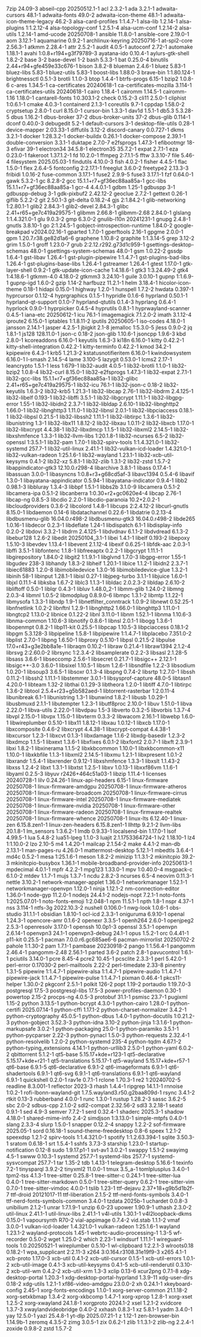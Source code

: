 7zip 24.09-3
abseil-cpp 20250512.1-1
acl 2.3.2-1
ada 3.2.1-1
adwaita-cursors 48.1-1
adwaita-fonts 49.0-2
adwaita-icon-theme 48.1-1
adwaita-icon-theme-legacy 46.2-3
alsa-card-profiles 1:1.4.7-1
alsa-lib 1.2.14-1
alsa-plugins 1:1.2.12-4
alsa-topology-conf 1.2.5.1-4
alsa-ucm-conf 1.2.14-2
alsa-utils 1.2.14-1
amd-ucode 20250708-1
ansible 11.8.0-1
ansible-core 2.19.0-1
aom 3.12.1-1
aquamarine 0.9.2-1
archlinux-keyring 20250716-1
at-spi2-core 2.56.3-1
atkmm 2.28.4-1
attr 2.5.2-1
audit 4.0.5-1
autoconf 2.72-1
automake 1.18.1-1
avahi 1:0.8+r194+g3f79789-3
ayatana-ido 0.10.4-1
aylurs-gtk-shell 1.8.2-2
base 3-2
base-devel 1-2
bash 5.3.3-1
bat 0.25.0-4
binutils 2.44+r94+gfe459e33c676-1
bison 3.8.2-8
blueman 2.4.6-1
bluez 5.83-1
bluez-libs 5.83-1
bluez-utils 5.83-1
boost-libs 1.88.0-3
brave-bin 1:1.80.124-1
brightnessctl 0.5.1-3
brotli 1.1.0-3
btop 1.4.4-1
btrfs-progs 6.15-1
bzip2 1.0.8-6
c-ares 1.34.5-1
ca-certificates 20240618-1
ca-certificates-mozilla 3.114-1
ca-certificates-utils 20240618-1
cairo 1.18.4-1
cairomm 1.14.5-1
cairomm-1.16 1.18.0-1
cantarell-fonts 1:0.303.1-2
check 0.15.2-3
cli11 2.5.0-1
cliphist 1:0.6.1-1
cmake 4.0.3-1
containerd 2.1.3-1
coreutils 9.7-1
cppdap 1.58.0-2
cryptsetup 2.8.0-1
curl 8.15.0-1
cursor-bin 1.3.3-1
dav1d 1.5.1-1
db5.3 5.3.28-5
dbus 1.16.2-1
dbus-broker 37-2
dbus-broker-units 37-2
dbus-glib 0.114-1
dconf 0.40.0-3
debugedit 5.2-1
default-cursors 3-1
desktop-file-utils 0.28-1
device-mapper 2.03.33-1
diffutils 3.12-2
discord-canary 0.0.727-1
dkms 3.2.1-1
docker 1:28.3.2-1
docker-buildx 0.26.1-1
docker-compose 2.39.1-1
double-conversion 3.3.1-1
duktape 2.7.0-7
e2fsprogs 1.47.3-1
efibootmgr 18-3
efivar 39-1
electron34 34.5.8-1
electron35 35.7.2-1
expat 2.7.1-1
eza 0.23.0-1
fakeroot 1.37.1.2-1
fd 10.2.0-1
ffmpeg 2:7.1.1-5
fftw 3.3.10-7
file 5.46-4
filesystem 2025.05.03-1
findutils 4.10.0-3
fish 4.0.2-1
fisher 4.4.5-1
flac 1.5.0-1
flex 2.6.4-5
fontconfig 2:2.17.1-1
freeglut 3.6.0-2
freetype2 2.13.3-3
fribidi 1.0.16-2
fuse-common 3.17.1-1
fuse2 2.9.9-5
fuse3 3.17.1-1
fzf 0.64.0-1
gawk 5.3.2-1
gc 8.2.8-2
gcc 15.1.1+r7+gf36ec88aa85a-1
gcc-libs 15.1.1+r7+gf36ec88aa85a-1
gcr-4 4.4.0.1-1
gdbm 1.25-1
gdbuspp 3-1
gdbuspp-debug 3-1
gdk-pixbuf2 2.42.12-2
geoclue 2.7.2-1
gettext 0.26-1
giflib 5.2.2-2
git 2.50.1-3
git-delta 0.18.2-4
gjs 2:1.84.2-1
glib-networking 1:2.80.1-1
glib2 2.84.3-1
glib2-devel 2.84.3-1
glibc 2.41+r65+ge7c419a29575-1
glibmm 2.66.8-1
glibmm-2.68 2.84.0-1
glslang 1:1.4.321.0-1
glu 9.0.3-2
gmp 6.3.0-2
gnulib-l10n 20241231-1
gnupg 2.4.8-1
gnutls 3.8.10-1
go 2:1.24.5-1
gobject-introspection-runtime 1.84.0-2
google-breakpad v2024.02.16-1
gparted 1.7.0-1
gperftools 2.16-1
gpgme 2.0.0-1
gpm 1.20.7.r38.ge82d1a6-6
graphene 1.10.8-2
graphite 1:1.3.14-5
grep 3.12-2
grim 1.5.0-1
groff 1.23.0-7
grub 2:2.12.r292.g73d1c959-1
gsettings-desktop-schemas 48.0-1
gsettings-system-schemas 48.0-1
gsm 1.0.22-2
gssdp 1.6.4-1
gst-libav 1.26.4-1
gst-plugin-pipewire 1:1.4.7-1
gst-plugins-bad-libs 1.26.4-1
gst-plugins-base-libs 1.26.4-1
gstreamer 1.26.4-1
gtest 1.17.0-1
gtk-layer-shell 0.9.2-1
gtk-update-icon-cache 1:4.18.6-1
gtk3 1:3.24.49-2
gtk4 1:4.18.6-1
gtkmm-4.0 4.18.0-2
gtkmm3 3.24.10-1
guile 3.0.10-1
gupnp 1:1.6.9-1
gupnp-igd 1.6.0-2
gzip 1.14-2
harfbuzz 11.2.1-1
helm 3.18.4-1
hicolor-icon-theme 0.18-1
hidapi 0.15.0-1
highway 1.2.0-1
hunspell 1.7.2-2
hwdata 0.397-1
hyprcursor 0.1.12-4
hyprgraphics 0.1.5-1
hypridle 0.1.6-6
hyprland 0.50.1-1
hyprland-qt-support 0.1.0-7
hyprland-qtutils 0.1.4-3
hyprlang 0.6.4-1
hyprlock 0.9.0-1
hyprpicker 0.4.5-4
hyprutils 0.8.1-1
hyprwayland-scanner 0.4.5-1
iana-etc 20250612-1
icu 76.1-1
imagemagick 7.1.2.0-2
imath 3.1.12-4
iproute2 6.15.0-1
iptables 1:1.8.11-2
iputils 20250605-1
iso-codes 4.18.0-1
jansson 2.14.1-1
jasper 4.2.5-1
jbigkit 2.1-8
jemalloc 1:5.3.0-5
jless 0.9.0-2
jq 1.8.1-1
js128 128.11.0-1
json-c 0.18-2
json-glib 1.10.6-1
jsoncpp 1.9.6-3
kbd 2.8.0-1
kcoreaddons 6.16.0-1
keyutils 1.6.3-3
ki18n 6.16.0-1
kitty 0.42.2-1
kitty-shell-integration 0.42.2-1
kitty-terminfo 0.42.2-1
kmod 34.2-1
kpipewire 6.4.3-1
krb5 1.21.3-2
kstatusnotifieritem 6.16.0-1
kwindowsystem 6.16.0-1
l-smash 2.14.5-4
lame 3.100-5
lazygit 0.53.0-1
lcms2 2.17-1
leancrypto 1.5.1-1
less 1:679-1
lib32-audit 4.0.5-1
lib32-brotli 1.1.0-1
lib32-bzip2 1.0.8-4
lib32-curl 8.15.0-1
lib32-e2fsprogs 1.47.3-1
lib32-expat 2.7.1-1
lib32-gcc-libs 15.1.1+r7+gf36ec88aa85a-1
lib32-glibc 2.41+r65+ge7c419a29575-1
lib32-icu 76.1-1
lib32-json-c 0.18-2
lib32-keyutils 1.6.3-2
lib32-krb5 1.21.3-1
lib32-libcap 2.76-1
lib32-libdrm 2.4.125-1
lib32-libelf 0.193-1
lib32-libffi 3.5.1-1
lib32-libgcrypt 1.11.1-1
lib32-libgpg-error 1.55-1
lib32-libidn2 2.3.7-1
lib32-libldap 2.6.10-1
lib32-libnghttp2 1.66.0-1
lib32-libnghttp3 1.11.0-1
lib32-libnsl 2.0.1-1
lib32-libpciaccess 0.18.1-1
lib32-libpsl 0.21.5-1
lib32-libssh2 1.11.1-1
lib32-libtirpc 1.3.6-1
lib32-libunistring 1.3-1
lib32-libx11 1.8.12-2
lib32-libxau 1.0.11-2
lib32-libxcb 1.17.0-1
lib32-libxcrypt 4.4.38-1
lib32-libxdmcp 1.1.5-1
lib32-libxml2 2.14.5-1
lib32-libxshmfence 1.3.3-1
lib32-llvm-libs 1:20.1.8-1
lib32-ncurses 6.5-2
lib32-openssl 1:3.5.1-1
lib32-pam 1.7.0-1
lib32-spirv-tools 1:1.4.321.0-1
lib32-systemd 257.7-1
lib32-util-linux 2.41.1-1
lib32-vulkan-icd-loader 1.4.321.0-1
lib32-vulkan-radeon 1:25.1.6-1
lib32-wayland 1.23.1-1
lib32-xcb-util-keysyms 0.4.1-2
lib32-xz 5.8.1-1
lib32-zlib 1.3.1-2
lib32-zstd 1.5.7-2
libappindicator-gtk3 12.10.0.r298-4
libarchive 3.8.1-1
libass 0.17.4-1
libassuan 3.0.0-1
libasyncns 1:0.8+r3+g68cd5af-3
libavc1394 0.5.4-6
libavif 1.3.0-1
libayatana-appindicator 0.5.94-1
libayatana-indicator 0.9.4-1
libb2 0.98.1-3
libbluray 1.3.4-3
libbpf 1.5.1-1
libbs2b 3.1.0-9
libcamera 0.5.1-2
libcamera-ipa 0.5.1-2
libcanberra 1:0.30+r2+gc0620e4-4
libcap 2.76-1
libcap-ng 0.8.5-3
libcdio 2.2.0-1
libcdio-paranoia 10.2+2.0.2-1
libcloudproviders 0.3.6-2
libcolord 1.4.8-1
libcups 2:2.4.12-2
libcurl-gnutls 8.15.0-1
libdaemon 0.14-6
libdatachannel 0.22.6-1
libdatrie 0.2.13-4
libdbusmenu-glib 16.04.0.r498-2
libdbusmenu-gtk3 16.04.0.r498-2
libde265 1.0.16-1
libdecor 0.2.3-1
libdeflate 1.24-1
libdispatch 6.1-1
libdisplay-info 0.2.0-2
libdovi 3.3.2-1
libdrm 2.4.125-1
libdvdnav 6.1.1-2
libdvdread 6.1.3-2
libebur128 1.2.6-2
libedit 20250104_3.1-1
libei 1.4.1-1
libelf 0.193-2
libepoxy 1.5.10-3
libevdev 1.13.4-1
libevent 2.1.12-4
libexif 0.6.25-1
libfdk-aac 2.0.3-1
libffi 3.5.1-1
libfontenc 1.1.8-1
libfreeaptx 0.2.2-1
libgcrypt 1.11.1-1
libgirepository 1.84.0-2
libgit2 1:1.9.1-1
libglvnd 1.7.0-3
libgpg-error 1.55-1
libgudev 238-3
libhandy 1.8.3-2
libheif 1.20.1-1
libice 1.1.2-1
libidn2 2.3.7-1
libiec61883 1.2.0-8
libimobiledevice 1.3.0-16
libimobiledevice-glue 1.3.2-1
libinih 58-1
libinput 1.28.1-1
libisl 0.27-1
libjpeg-turbo 3.1.1-1
libjuice 1.6.0-1
libjxl 0.11.1-4
libksba 1.6.7-2
liblc3 1.1.3-1
libldac 2.0.2.3-2
libldap 2.6.10-2
libliftoff 0.5.0-1
liblqr 0.4.3-1
libluv 1.48.0_2-1
libmm-glib 1.24.0-2
libmng 2.0.3-4
libmnl 1.0.5-2
libmodplug 0.8.9.0-6
libmpc 1.3.1-2
libmtp 1.1.22-1
libmysofa 1.3.3-1
libndp 1.9-1
libnetfilter_conntrack 1.0.9-2
libnewt 0.52.25-1
libnfnetlink 1.0.2-2
libnftnl 1.2.9-1
libnghttp2 1.66.0-1
libnghttp3 1.11.0-1
libngtcp2 1.13.0-2
libnice 0.1.22-2
libnl 3.11.0-1
libnm 1.52.1-1
libnma 1.10.6-3
libnma-common 1.10.6-3
libnotify 0.8.6-1
libnsl 2.0.1-1
libogg 1.3.6-1
libopenmpt 0.8.2-1
libp11-kit 0.25.5-1
libpcap 1.10.5-3
libpciaccess 0.18.1-2
libpgm 5.3.128-3
libpipeline 1.5.8-1
libpipewire 1:1.4.7-1
libplacebo 7.351.0-2
libplist 2.7.0-1
libpng 1.6.50-1
libproxy 0.5.10-1
libpsl 0.21.5-2
libpulse 17.0+r43+g3e2bb8a1e-1
libraqm 0.10.2-1
libraw 0.21.4-1
libraw1394 2.1.2-4
librsvg 2:2.60.0-2
librsync 1:2.3.4-2
libsamplerate 0.2.2-3
libsasl 2.1.28-5
libsass 3.6.6-1
libseccomp 2.5.6-1
libsecret 0.21.7-1
libsigc++ 2.12.1-1
libsigc++-3.0 3.6.0-1
libsixel 1.10.5-1
libsm 1.2.6-1
libsndfile 1.2.2-3
libsodium 1.0.20-1
libsoup3 3.6.5-1
libsoxr 0.1.3-4
libspng 0.7.4-2
libsrtp 1:2.7.0-1
libssh 0.11.2-1
libssh2 1.11.1-1
libstemmer 3.0.1-1
libsysprof-capture 48.0-5
libtasn1 4.20.0-1
libteam 1.32-2
libthai 0.1.29-3
libtheora 1.2.0-1
libtiff 4.7.0-1
libtirpc 1.3.6-2
libtool 2.5.4+r23+g5b582aed-1
libtorrent-rasterbar 1:2.0.11-4
libunibreak 6.1-1
libunistring 1.3-1
libunwind 1.8.2-1
libusb 1.0.29-1
libusbmuxd 2.1.1-1
libutempter 1.2.3-1
libutf8proc 2.10.0-1
libuv 1.51.0-1
libva 2.22.0-1
libva-utils 2.22.0-1
libvdpau 1.5-3
libverto 0.3.2-5
libvorbis 1.3.7-4
libvpl 2.15.0-1
libvpx 1.15.0-1
libvterm 0.3.3-2
libwacom 2.16.1-1
libwebp 1.6.0-1
libwireplumber 0.5.10-1
libx11 1.8.12-1
libxau 1.0.12-1
libxcb 1.17.0-1
libxcomposite 0.4.6-2
libxcrypt 4.4.38-1
libxcrypt-compat 4.4.38-1
libxcursor 1.2.3-1
libxcvt 0.1.3-1
libxdamage 1.1.6-2
libxdg-basedir 1.2.3-2
libxdmcp 1.1.5-1
libxext 1.3.6-1
libxfixes 6.0.1-2
libxfont2 2.0.7-1
libxft 2.3.9-1
libxi 1.8.2-1
libxinerama 1.1.5-2
libxkbcommon 1.10.0-1
libxkbcommon-x11 1.10.0-1
libxkbfile 1.1.3-1
libxml2 2.14.5-1
libxmu 1.2.1-1
libxpresent 1.0.1-2
libxrandr 1.5.4-1
libxrender 0.9.12-1
libxshmfence 1.3.3-1
libxslt 1.1.43-2
libxss 1.2.4-2
libxt 1.3.1-1
libxtst 1.2.5-1
libxv 1.0.13-1
libxxf86vm 1.1.6-1
libyaml 0.2.5-3
libyuv r2426+464c51a03-1
libzip 1.11.4-1
licenses 20240728-1
lilv 0.24.26-1
linux-api-headers 6.15-1
linux-firmware 20250708-1
linux-firmware-amdgpu 20250708-1
linux-firmware-atheros 20250708-1
linux-firmware-broadcom 20250708-1
linux-firmware-cirrus 20250708-1
linux-firmware-intel 20250708-1
linux-firmware-mediatek 20250708-1
linux-firmware-nvidia 20250708-1
linux-firmware-other 20250708-1
linux-firmware-radeon 20250708-1
linux-firmware-realtek 20250708-1
linux-firmware-whence 20250708-1
linux-lts 6.12.40-1
linux-zen 6.15.8.zen1-1
linux-zen-headers 6.15.8.zen1-1
llhttp 9.2.1-2
llvm-libs 20.1.8-1
lm_sensors 1:3.6.2-1
lmdb 0.9.33-1
localsend-bin 1.17.0-1
lsof 4.99.5-1
lua 5.4.8-2
lua51-lpeg 1.1.0-3
luajit 2.1.1753364724-1
lv2 1.18.10-1
lz4 1:1.10.0-2
lzo 2.10-5
m4 1.4.20-1
mailcap 2.1.54-2
make 4.4.1-2
man-db 2.13.1-1
man-pages-ru 4.26.0-1
mattermost-desktop 5.12.1-1
mbedtls 3.6.4-1
md4c 0.5.2-1
mesa 1:25.1.6-1
meson 1.8.2-2
minizip 1:1.3.1-2
mkinitcpio 39.2-3
mkinitcpio-busybox 1.36.1-1
mobile-broadband-provider-info 20250613-1
mpdecimal 4.0.1-1
mpfr 4.2.2-1
mpg123 1.33.0-1
mpv 1:0.40.0-4
msgpack-c 6.1.0-2
mtdev 1.1.7-1
mujs 1.3.7-1
ncdu 2.8.2-3
ncurses 6.5-4
neovim 0.11.3-1
nettle 3.10.2-1
network-manager-applet 1.36.0-1
networkmanager 1.52.1-1
networkmanager-openvpn 1.12.0-1
ninja 1.12.1-2
nm-connection-editor 1.36.0-1
node-gyp 11.2.0-1
nodejs 24.4.1-2
nodejs-nopt 7.2.1-1
noto-fonts 1:2025.07.01-1
noto-fonts-emoji 1:2.048-1
npm 11.5.1-1
npth 1.8-1
nspr 4.37-1
nss 3.114-1
ntfs-3g 2022.10.3-2
nushell 0.106.0-1
nwg-look 1.0.6-1
obs-studio 31.1.1-1
obsidian 1.8.10-1
ocl-icd 2.3.3-1
oniguruma 6.9.10-1
openal 1.24.3-1
opencore-amr 0.1.6-2
openexr 3.3.5-1
openh264 2.6.0-1
openjpeg2 2.5.3-1
openresolv 3.17.0-1
openssh 10.0p1-3
openssl 3.5.1-1
openvpn 2.6.14-1
openvpn3 24.1-1
openvpn3-debug 24.1-1
opus 1.5.2-1
orc 0.4.41-1
p11-kit 0.25.5-1
pacman 7.0.0.r6.gc685ae6-6
pacman-mirrorlist 20250702-2
pahole 1:1.30-2
pam 1.7.1-1
pambase 20230918-2
pango 1:1.56.4-1
pangomm 2.46.4-1
pangomm-2.48 2.56.1-1
parted 3.6-2
patch 2.8-1
pavucontrol 1:6.1-1
pciutils 3.14.0-1
pcre 8.45-4
pcre2 10.45-1
pcsclite 2.3.3-1
perl 5.42.0-1
perl-error 0.17030-2
perl-mailtools 2.22-2
perl-timedate 2.33-8
pinentry 1.3.1-5
pipewire 1:1.4.7-1
pipewire-alsa 1:1.4.7-1
pipewire-audio 1:1.4.7-1
pipewire-jack 1:1.4.7-1
pipewire-pulse 1:1.4.7-1
pixman 0.46.4-1
pkcs11-helper 1.30.0-2
pkgconf 2.5.1-1
polkit 126-2
popt 1.19-2
portaudio 1:19.7.0-3
postgresql 17.5-3
postgresql-libs 17.5-3
power-profiles-daemon 0.30-1
powertop 2.15-2
procps-ng 4.0.5-3
protobuf 31.1-1
psmisc 23.7-1
pugixml 1.15-2
python 3.13.5-1
python-bcrypt 4.3.0-1
python-cairo 1.28.0-1
python-certifi 2025.07.14-1
python-cffi 1.17.1-2
python-charset-normalizer 3.4.2-1
python-cryptography 45.0.5-1
python-dbus 1.4.0-1
python-docutils 1:0.21.2-3
python-gobject 3.52.3-3
python-idna 3.10-2
python-jinja 1:3.1.6-1
python-markupsafe 3.0.2-1
python-packaging 25.0-1
python-paramiko 3.5.1-1
python-pycparser 2.22-3
python-pynacl 1.5.0-3
python-requests 2.32.4-1
python-resolvelib 1.2.0-2
python-systemd 235-4
python-tqdm 4.67.1-2
python-typing_extensions 4.14.1-1
python-urllib3 2.5.0-1
python-yaml 6.0.2-2
qbittorrent 5.1.2-1
qt5-base 5.15.17+kde+r123-1
qt5-declarative 5.15.17+kde+r21-1
qt5-translations 5.15.17-1
qt5-wayland 5.15.17+kde+r57-1
qt6-base 6.9.1-5
qt6-declarative 6.9.1-2
qt6-imageformats 6.9.1-1
qt6-shadertools 6.9.1-1
qt6-svg 6.9.1-1
qt6-translations 6.9.1-1
qt6-wayland 6.9.1-1
quickshell 0.2.0-1
rav1e 0.7.1-1
rclone 1.70.3-1
re2 1:20240702-5
readline 8.3.001-1
reflector 2023-3
rhash 1.4.4-1
ripgrep 14.1.1-1
rnnoise 1:0.2-1
rofi-lbonn-wayland-git 1.7.5.wayland3.r50.g2baa809d-1
rsync 3.4.1-2
rtkit 0.13-3
rubberband 4.0.0-1
runc 1.3.0-1
rustup 1.28.2-3
sassc 3.6.2-5
sbc 2.0-2
sdbus-cpp 2.1.0-2
sdl2-compat 2.32.56-2
sdl3 3.2.18-1
seatd 0.9.1-1
sed 4.9-3
semver 7.7.2-1
serd 0.32.4-1
shaderc 2025.3-1
shadow 4.18.0-1
shared-mime-info 2.4-2
simdjson 1:3.13.0-1
simple-mtpfs 0.4.0-1
slang 2.3.3-4
slurp 1.5.0-1
snapper 0.12.2-4
snappy 1.2.2-2
sof-firmware 2025.05-1
sord 0.16.18-1
sound-theme-freedesktop 0.8-6
speex 1.2.1-2
speexdsp 1.2.1-2
spirv-tools 1:1.4.321.0-1
spotify 1:1.2.63.394-1
sqlite 3.50.3-1
sratom 0.6.18-1
srt 1.5.4-1
sshfs 3.7.3-3
starship 1.23.0-1
startup-notification 0.12-8
sudo 1.9.17.p1-1
svt-av1 3.0.2-1
swappy 1.5.1-2
swayimg 4.5-1
swww 0.10.3-1
systemd 257.7-1
systemd-libs 257.7-1
systemd-sysvcompat 257.7-1
tar 1.35-2
tdb 1.4.13-1
telegram-desktop 5.16.6-1
texinfo 7.2-1
tinysparql 3.9.2-2
tinyxml2 11.0.0-1
tmux 3.5_a-1
tomlplusplus 3.4.0-1
tpm2-tss 4.1.3-1
tree-sitter 0.25.8-1
tree-sitter-c 0.24.1-1
tree-sitter-lua 0.4.0-1
tree-sitter-markdown 0.5.0-1
tree-sitter-query 0.6.2-1
tree-sitter-vim 0.7.0-1
tree-sitter-vimdoc 4.0.0-1
tslib 1.23-1
ttf-dejavu 2.37+18+g9b5d1b2f-7
ttf-droid 20121017-11
ttf-liberation 2.1.5-2
ttf-nerd-fonts-symbols 3.4.0-1
ttf-nerd-fonts-symbols-common 3.4.0-1
tzdata 2025b-1
uchardet 0.0.8-3
unibilium 2.1.2-1
unrar 1:7.1.9-1
unzip 6.0-23
upower 1.90.9-1
uthash 2.3.0-2
util-linux 2.41.1-1
util-linux-libs 2.41.1-1
v4l-utils 1.30.1-1
v4l2loopback-dkms 0.15.0-1
vapoursynth R70-2
vial-appimage 0.7.4-2
vid.stab 1.1.1-2
vmaf 3.0.0-1
vulkan-icd-loader 1.4.321.0-1
vulkan-radeon 1:25.1.6-1
wayland 1.23.1-2
wayland-protocols 1.45-1
webrtc-audio-processing-1 1.3-5
wf-recorder 0.5.0-2
wget 1.25.0-2
which 2.23-1
windsurf 1.11.1-1
wireguard-tools 1.0.20250521-1
wireplumber 0.5.10-1
wl-clipboard 1:2.2.1-3
wlroots0.18 0.18.2-1
wpa_supplicant 2:2.11-3
x264 3:0.164.r3108.31e19f9-3
x265 4.1-1
xcb-proto 1.17.0-3
xcb-util 0.4.1-2
xcb-util-cursor 0.1.5-1
xcb-util-errors 1.0.1-2
xcb-util-image 0.4.1-3
xcb-util-keysyms 0.4.1-5
xcb-util-renderutil 0.3.10-2
xcb-util-wm 0.4.2-2
xcb-util-xrm 1.3-3
xclip 0.13-6
xcur2png 0.7.1-8
xdg-desktop-portal 1.20.3-1
xdg-desktop-portal-hyprland 1.3.9-11
xdg-user-dirs 0.18-2
xdg-utils 1.2.1-1
xf86-video-amdgpu 23.0.0-2
xh 0.24.1-1
xkeyboard-config 2.45-1
xorg-fonts-encodings 1.1.0-1
xorg-server-common 21.1.18-2
xorg-setxkbmap 1.3.4-2
xorg-xkbcomp 1.4.7-1
xorg-xprop 1.2.8-1
xorg-xset 1.2.5-2
xorg-xwayland 24.1.8-1
xorgproto 2024.1-2
xsel 1.2.1-2
xvidcore 1.3.7-3
xwaylandvideobridge 0.4.0-2
xxhash 0.8.3-1
xz 5.8.1-1
yadm 3.4.0-1
yay 12.5.0-1
yazi 25.4.8-1
yt-dlp 2025.07.21-1
z 1.12-1
zen-browser-bin 1.14.9b-1
zeromq 4.3.5-2
zimg 3.0.5-1
zix 0.6.2-1
zlib 1:1.3.1-2
zlib-ng 2.2.4-1
zoxide 0.9.8-2
zstd 1.5.7-2
